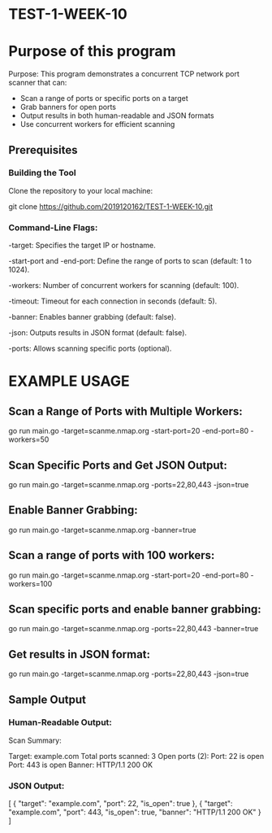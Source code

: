 # TEST-1-WEEK-10

# Purpose of this program

Purpose: This program demonstrates a concurrent TCP network port scanner that can:
- Scan a range of ports or specific ports on a target
- Grab banners for open ports
- Output results in both human-readable and JSON formats
- Use concurrent workers for efficient scanning

## Prerequisites

### Building the Tool

Clone the repository to your local machine:

git clone https://github.com/2019120162/TEST-1-WEEK-10.git

### Command-Line Flags:

-target: Specifies the target IP or hostname.

-start-port and -end-port: Define the range of ports to scan (default: 1 to 1024).

-workers: Number of concurrent workers for scanning (default: 100).

-timeout: Timeout for each connection in seconds (default: 5).

-banner: Enables banner grabbing (default: false).

-json: Outputs results in JSON format (default: false).

-ports: Allows scanning specific ports (optional).


# EXAMPLE USAGE

## Scan a Range of Ports with Multiple Workers:
go run main.go -target=scanme.nmap.org -start-port=20 -end-port=80 -workers=50

## Scan Specific Ports and Get JSON Output:
go run main.go -target=scanme.nmap.org -ports=22,80,443 -json=true

## Enable Banner Grabbing:
go run main.go -target=scanme.nmap.org -banner=true


## Scan a range of ports with 100 workers:
go run main.go -target=scanme.nmap.org -start-port=20 -end-port=80 -workers=100

## Scan specific ports and enable banner grabbing:
go run main.go -target=scanme.nmap.org -ports=22,80,443 -banner=true

## Get results in JSON format:
go run main.go -target=scanme.nmap.org -ports=22,80,443 -json=true

## Sample Output
### Human-Readable Output:

Scan Summary:

Target: example.com
Total ports scanned: 3
Open ports (2):
Port: 22 is open
Port: 443 is open
Banner: HTTP/1.1 200 OK


### JSON Output:

[
  {
    "target": "example.com",
    "port": 22,
    "is_open": true
  },
  {
    "target": "example.com",
    "port": 443,
    "is_open": true,
    "banner": "HTTP/1.1 200 OK"
  }
]